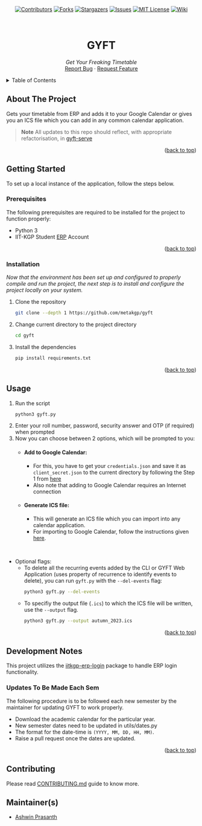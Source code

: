 <div id="top"></div>

<div align="center">

[![Contributors][contributors-shield]][contributors-url]
[![Forks][forks-shield]][forks-url]
[![Stargazers][stars-shield]][stars-url]
[![Issues][issues-shield]][issues-url]
[![MIT License][license-shield]][license-url]
[![Wiki][wiki-shield]][wiki-url]

</div>

<!-- PROJECT LOGO -->
<br />
<div align="center">
  <!-- <a href="https://github.com/metakgp/gyft">
    <img width="140" alt="image" src="https://user-images.githubusercontent.com/86282911/206632284-cb260f57-c612-4ab5-b92b-2172c341ab23.png">
  </a> -->

  <h1 align="center">GYFT</h1>

  <p align="center">
    <i>Get Your Freaking Timetable</i>
    <br />
    <a href="https://github.com/metakgp/gyft/issues">Report Bug</a>
    ·
    <a href="https://github.com/metakgp/gyft/issues">Request Feature</a>
  </p>
</div>


<!-- TABLE OF CONTENTS -->
<details>
<summary>Table of Contents</summary>

- [About The Project](#about-the-project)
- [Getting Started](#getting-started)
  - [Prerequisites](#prerequisites)
  - [Installation](#installation)
- [Usage](#usage)
- [Development Notes](#development-notes)
- [Contributing](#contributing)
- [Maintainer(s)](#maintainers)

</details>


<!-- ABOUT THE PROJECT -->
## About The Project

Gets your timetable from ERP and adds it to your Google Calendar or gives you an ICS file which you can add in any common calendar application.

> **Note** All updates to this repo should reflect, with appropriate refactorisation, in [gyft-serve](https://github.com/metakgp/gyft-serve/)

<p align="right">(<a href="#top">back to top</a>)</p>

<!-- GETTING STARTED -->
## Getting Started

To set up a local instance of the application, follow the steps below.

### Prerequisites
The following prerequisites are required to be installed for the project to function properly:
* Python 3
* IIT-KGP Student [ERP](https://erp.iitkgp.ac.in) Account

<p align="right">(<a href="#top">back to top</a>)</p>

### Installation

_Now that the environment has been set up and configured to properly compile and run the project, the next step is to install and configure the project locally on your system._
1. Clone the repository
   ```sh
   git clone --depth 1 https://github.com/metakgp/gyft
   ```
2. Change current directory to the project directory
   ```sh
   cd gyft
   ```
3. Install the dependencies
   ```sh
   pip install requirements.txt
   ```

<p align="right">(<a href="#top">back to top</a>)</p>


<!-- USAGE EXAMPLES -->
## Usage

1. Run the script
   ```sh
   python3 gyft.py
   ```
2. Enter your roll number, password, security answer and OTP (if required) when prompted
3. Now you can choose between 2 options, which will be prompted to you:
   - #### Add to Google Calendar:
     - For this, you have to get your `credentials.json` and save it as `client_secret.json` to the current directory by following the Step 1 from [here](https://developers.google.com/google-apps/calendar/quickstart/python#step_1_turn_on_the_api_name)
     - Also note that adding to Google Calendar requires an Internet connection
  
   - #### Generate ICS file:
     - This will generate an ICS file which you can import into any calendar application.
     - For importing to Google Calendar, follow the instructions given [here](https://support.google.com/calendar/answer/37118?hl=en).

<br />

- Optional flags: 
  - To delete all the recurring events added by the CLI or GYFT Web Application (uses property of recurrence to identify events to delete), you can run `gyft.py` with the `--del-events` flag:
    ```sh
    python3 gyft.py --del-events
    ```
  - To specifiy the output file (`.ics`) to which the ICS file will be written, use the `--output` flag.
    ```sh
    python3 gyft.py --output autumn_2023.ics
    ```

<p align="right">(<a href="#top">back to top</a>)</p>

## Development Notes 
This project utilizes the [iitkgp-erp-login](https://github.com/proffapt/iitkgp-erp-login-pypi/) package to handle ERP login functionality.

### Updates To Be Made Each Sem
The following procedure is to be followed each new semester by the maintainer for updating GYFT to work properly.

- Download the academic calendar for the particular year.
- New semester dates need to be updated in utils/dates.py
- The format for the date-time is `(YYYY, MM, DD, HH, MM)`.
- Raise a pull request once the dates are updated.

<p align="right">(<a href="#top">back to top</a>)</p>

## Contributing

Please read [CONTRIBUTING.md](https://github.com/metakgp/gyft/blob/master/CONTRIBUTING.md) guide to know more.

## Maintainer(s)

- [Ashwin Prasanth](https://github.com/ashwinpra)

<!-- MARKDOWN LINKS & IMAGES -->

[contributors-shield]: https://img.shields.io/github/contributors/metakgp/gyft.svg?style=for-the-badge
[contributors-url]: https://github.com/metakgp/gyft/graphs/contributors
[forks-shield]: https://img.shields.io/github/forks/metakgp/gyft.svg?style=for-the-badge
[forks-url]: https://github.com/metakgp/gyft/network/members
[stars-shield]: https://img.shields.io/github/stars/metakgp/gyft.svg?style=for-the-badge
[stars-url]: https://github.com/metakgp/gyft/stargazers
[issues-shield]: https://img.shields.io/github/issues/metakgp/gyft.svg?style=for-the-badge
[issues-url]: https://github.com/metakgp/gyft/issues
[license-shield]: https://img.shields.io/github/license/metakgp/gyft.svg?style=for-the-badge
[license-url]: https://github.com/metakgp/gyft/blob/master/LICENSE.txt
[wiki-shield]: https://custom-icon-badges.demolab.com/badge/metakgp_wiki-grey?logo=metakgp_logo&logoColor=white&style=for-the-badge
[wiki-url]: https://wiki.metakgp.org
